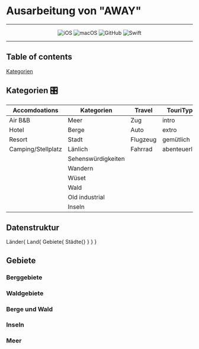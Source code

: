 # Ausarbeitung von "AWAY"

---

<div align="center">

![iOS][ios link] ![macOS][macos link] ![GitHub][Github link] ![Swift][swift link]

</div>

---

## Table of contents

[Kategorien](#kategorien)

## Kategorien 🎛️

| Accomdoations      | Kategorien         | Travel   | TouriType     | Extras     |
| ------------------ | ------------------ | -------- | ------------- | ---------- |
| Air B&B            | Meer               | Zug      | intro         | Mietwagen  |
| Hotel              | Berge              | Auto     | extro         | Bustickets |
| Resort             | Stadt              | Flugzeug | gemütlich     |            |
| Camping/Stellplatz | Länlich            | Fahrrad  | abenteuerlich |            |
|                    | Sehenswürdigkeiten |          |               |            |
|                    | Wandern            |          |               |            |
|                    | Wüset              |          |               |            |
|                    | Wald               |          |               |            |
|                    | Old industrial     |          |               |            |
|                    | Inseln             |          |               |            |

[ios link]: https://img.shields.io/badge/iOS-000000?style=for-the-badge&logo=ios&logoColor=white
[macos link]: https://img.shields.io/badge/mac%20os-000000?style=for-the-badge&logo=macos&logoColor=F0F0F0
[swift link]: https://img.shields.io/badge/swift-F54A2A?style=for-the-badge&logo=swift&logoColor=white
[Github link]: https://img.shields.io/badge/github-%23121011.svg?style=for-the-badge&logo=github&logoColor=white

## Datenstruktur

Länder{ Land{ Gebiete{ Städte{} } } }

## Gebiete

### Berggebiete

### Waldgebiete

### Berge und Wald

### Inseln

### Meer
